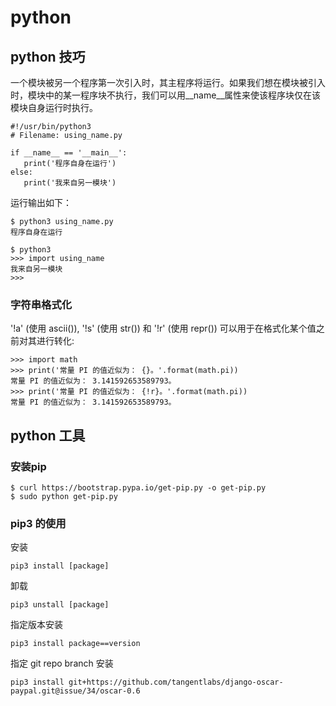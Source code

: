 # python

## python 技巧

一个模块被另一个程序第一次引入时，其主程序将运行。如果我们想在模块被引入时，模块中的某一程序块不执行，我们可以用__name__属性来使该程序块仅在该模块自身运行时执行。

	#!/usr/bin/python3
	# Filename: using_name.py
	
	if __name__ == '__main__':
	   print('程序自身在运行')
	else:
	   print('我来自另一模块')

运行输出如下：

	$ python3 using_name.py
	程序自身在运行
	
	$ python3
	>>> import using_name
	我来自另一模块
	>>>

### 字符串格式化

'!a' (使用 ascii()), '!s' (使用 str()) 和 '!r' (使用 repr()) 可以用于在格式化某个值之前对其进行转化:

	>>> import math
	>>> print('常量 PI 的值近似为： {}。'.format(math.pi))
	常量 PI 的值近似为： 3.141592653589793。
	>>> print('常量 PI 的值近似为： {!r}。'.format(math.pi))
	常量 PI 的值近似为： 3.141592653589793。

## python 工具

### 安装pip

```
$ curl https://bootstrap.pypa.io/get-pip.py -o get-pip.py
$ sudo python get-pip.py
```
	
### pip3 的使用

安装

	pip3 install [package]
	
卸载

	pip3 unstall [package]
	
指定版本安装

	pip3 install package==version
	
指定 git repo branch 安装

	pip3 install git+https://github.com/tangentlabs/django-oscar-paypal.git@issue/34/oscar-0.6
